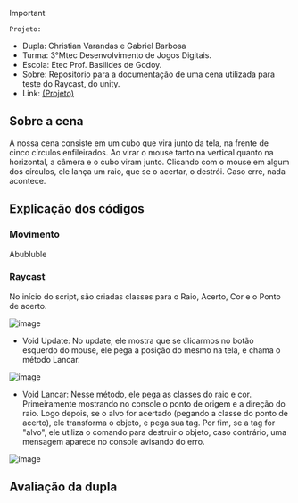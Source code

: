 
>[!Important]
 > `Projeto:`
>- Dupla: Christian Varandas e Gabriel Barbosa
>- Turma: 3°Mtec Desenvolvimento de Jogos Digitais.
>- Escola: Etec Prof. Basilides de Godoy.
>- Sobre: Repositório para a documentação de uma cena utilizada para teste do Raycast, do unity.
>- Link: [(Projeto)](https://drive.google.com/drive/folders/1EityF9Wh-_7QN-PcnipeE2_DY5GMhS5X?usp=drive_link)

## Sobre a cena

A nossa cena consiste em um cubo que vira junto da tela, na frente de cinco círculos enfileirados. Ao virar o mouse tanto na vertical quanto na horizontal, a câmera e o cubo viram junto. Clicando com o mouse em algum dos círculos, ele lança um raio, que se o acertar, o destrói. Caso erre, nada acontece.

## Explicação dos códigos

### Movimento

Abubluble

### Raycast

No início do script, são criadas classes para o Raio, Acerto, Cor e o Ponto de acerto.

![image](https://github.com/user-attachments/assets/936859bf-44d1-4d72-bfe1-e2788c5df16e)

- Void Update: No update, ele mostra que se clicarmos no botão esquerdo do mouse, ele pega a posição do mesmo na tela, e chama o método Lancar.

![image](https://github.com/user-attachments/assets/57755112-12b7-4137-861e-32d4d74ac89d)

- Void Lancar: Nesse método, ele pega as classes do raio e cor. Primeiramente mostrando no console o ponto de origem e a direção do raio. Logo depois, se o alvo for acertado (pegando a classe do ponto de acerto), ele transforma o objeto, e pega sua tag. Por fim, se a tag for "alvo", ele utiliza o comando para destruir o objeto, caso contrário, uma mensagem aparece no console avisando do erro.

![image](https://github.com/user-attachments/assets/f63a8d74-a7c9-4b3b-854c-5fe178e3909d)

## Avaliação da dupla
